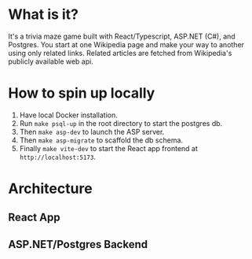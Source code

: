 # What is it?

It's a trivia maze game built with React/Typescript, ASP.NET (C#), and Postgres. You start at one Wikipedia page and make your way to another using only related links. Related articles are fetched from Wikipedia's publicly available web api.



# How to spin up locally
1. Have local Docker installation.
2. Run `make psql-up` in the root directory to start the postgres db.
3. Then `make asp-dev` to launch the ASP server.
4. Then `make asp-migrate` to scaffold the db schema.
5. Finally `make vite-dev` to start the React app frontend at `http://localhost:5173`.

# Architecture

## React App

## ASP.NET/Postgres Backend


